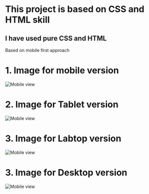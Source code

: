 # This project is based on CSS and HTML skill

## I have used pure CSS and HTML

Based on mobile first approach

# 1. Image for mobile version

![Mobile view](images/Mobile-view.png)

# 2. Image for Tablet version

![Mobile view](images/Tablet-view.png)

# 3. Image for Labtop version

![Mobile view](images/Labtop-view.png)

# 3. Image for Desktop version

![Mobile view](images/Desktop-view.png)
